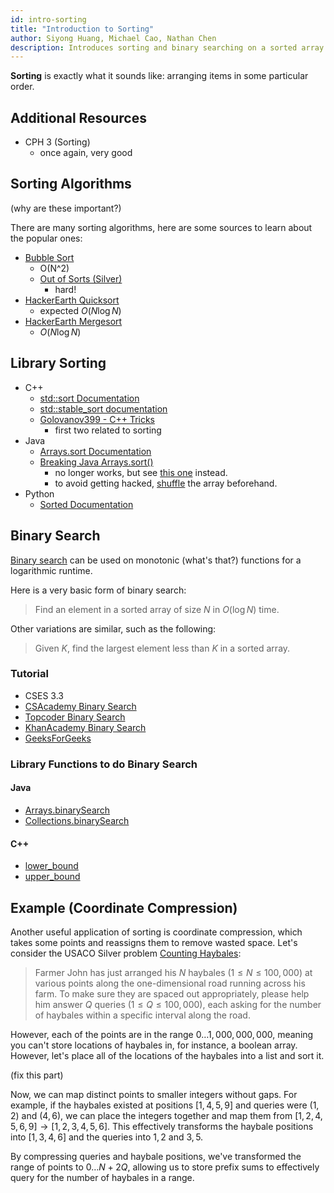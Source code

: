```yaml
---
id: intro-sorting
title: "Introduction to Sorting"
author: Siyong Huang, Michael Cao, Nathan Chen
description: Introduces sorting and binary searching on a sorted array.
---
```


**Sorting** is exactly what it sounds like: arranging items in some particular order. 

## Additional Resources

 - CPH 3 (Sorting)
   - once again, very good

## Sorting Algorithms

(why are these important?)

There are many sorting algorithms, here are some sources to learn about the popular ones:

  - [Bubble Sort](https://www.hackerrank.com/challenges/ctci-bubble-sort/problem)
    - O(N^2)
    - [Out of Sorts (Silver)](http://www.usaco.org/index.php?page=viewproblem2&cpid=834)
      - hard!
  - [HackerEarth Quicksort](https://www.hackerearth.com/practice/algorithms/sorting/quick-sort/tutorial/)
    - expected $O(N\log N)$
  - [HackerEarth Mergesort](https://www.hackerearth.com/practice/algorithms/sorting/merge-sort/tutorial/)
    - $O(N\log N)$

## Library Sorting

 - C++
    - [std::sort Documentation](https://en.cppreference.com/w/cpp/algorithm/sort)
    - [std::stable\_sort documentation](http://www.cplusplus.com/reference/algorithm/stable_sort/)
    - [Golovanov399 - C++ Tricks](https://codeforces.com/blog/entry/74684)
      - first two related to sorting
 - Java
    - [Arrays.sort Documentation](https://docs.oracle.com/javase/7/docs/api/java/util/Arrays.html#sort(java.lang.Object[]))
    - [Breaking Java Arrays.sort()](https://codeforces.com/blog/entry/4827)
      - no longer works, but see [this one](https://codeforces.com/contest/1324/hacks/625031/test) instead.
      - to avoid getting hacked, [shuffle](https://pastebin.com/k6gCRJDv) the array beforehand.
 - Python
    - [Sorted Documentation](https://docs.python.org/3/howto/sorting.html)

## Binary Search

[Binary search](https://en.wikipedia.org/wiki/Binary_search_algorithm) can be used on monotonic (what's that?) functions for a logarithmic runtime.

Here is a very basic form of binary search:

> Find an element in a sorted array of size $N$ in $O(\log N)$ time.

Other variations are similar, such as the following:

> Given $K$, find the largest element less than $K$ in a sorted array.

### Tutorial

 - CSES 3.3
 - [CSAcademy Binary Search](https://csacademy.com/lesson/binary_search)
 - [Topcoder Binary Search](https://www.topcoder.com/community/data-science/data-science-tutorials/binary-search/)
 - [KhanAcademy Binary Search](https://www.khanacademy.org/computing/computer-science/algorithms/binary-search/a/binary-search)
 - [GeeksForGeeks](https://www.geeksforgeeks.org/binary-search/)

### Library Functions to do Binary Search

#### Java

 - [Arrays.binarySearch](https://docs.oracle.com/javase/7/docs/api/java/util/Arrays.html)
 - [Collections.binarySearch](https://docs.oracle.com/javase/7/docs/api/java/util/Collections.html)

#### C++

 - [lower_bound](http://www.cplusplus.com/reference/algorithm/lower_bound/)
 - [upper_bound](http://www.cplusplus.com/reference/algorithm/upper_bound/)

## Example (Coordinate Compression)

Another useful application of sorting is coordinate compression, which takes some points and reassigns them to remove wasted space. Let's consider the USACO Silver problem [Counting Haybales](http://www.usaco.org/index.php?page=viewproblem2&cpid=666):

> Farmer John has just arranged his $N$ haybales $(1\le N \le 100,000)$ at various points along the one-dimensional road running across his farm. To make sure they are spaced out appropriately, please help him answer $Q$ queries ($1 \le Q \le 100,000$), each asking for the number of haybales within a specific interval along the road.

However, each of the points are in the range $0 \ldots 1,000,000,000$, meaning you can't store locations of haybales in, for instance, a boolean array. However, let's place all of the locations of the haybales into a list and sort it.

(fix this part)

Now, we can map distinct points to smaller integers without gaps. For example, if the haybales existed at positions $[1, 4, 5, 9]$ and queries were $(1, 2)$ and $(4, 6)$, we can place the integers together and map them from $[1, 2, 4, 5, 6, 9] \rightarrow [1, 2, 3, 4, 5, 6]$. This effectively transforms the haybale positions into $[1, 3, 4, 6]$ and the queries into $1, 2$ and $3, 5$.

By compressing queries and haybale positions, we've transformed the range of points to $0 \ldots N + 2Q$, allowing us to store prefix sums to effectively query for the number of haybales in a range.